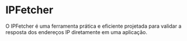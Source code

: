 # IPFetcher
O IPFetcher é uma ferramenta prática e eficiente projetada para validar a resposta dos endereços IP diretamente em uma aplicação.
